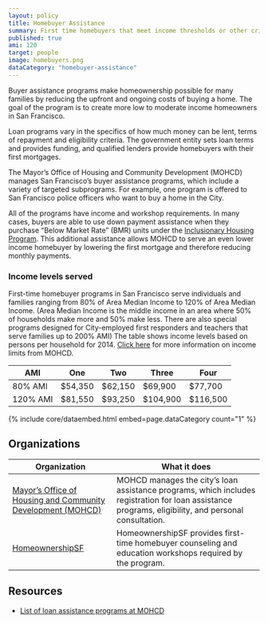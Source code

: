 ```yaml
---
layout: policy
title: Homebuyer Assistance
summary: First time homebuyers that meet income thresholds or other criteria can receive loan or down payment assistance and counseling for buying their first home.
published: true
ami: 120
target: people
image: homebuyers.png
dataCategory: "homebuyer-assistance"
---
```


Buyer assistance programs make homeownership possible for many families by reducing  the upfront and ongoing costs of buying a home. The goal of the program is to create more low to moderate income homeowners in San Francisco.

Loan programs vary in the specifics of how much money can be lent, terms of repayment and eligibility criteria. The government entity sets loan terms and provides funding, and qualified lenders provide homebuyers with their first mortgages.

The Mayor’s Office of Housing and Community Development (MOHCD) manages San Francisco’s buyer assistance programs, which include a variety of targeted subprograms. For example, one program is offered to San Francisco police officers who want to buy a home in the City.

All of the programs have income and workshop requirements. In many cases, buyers are able to use down payment assistance when they purchase “Below Market Rate” (BMR) units under the [Inclusionary Housing Program](/policies/inclusionary-housing/). This additional assistance allows MOHCD to serve an even lower income homebuyer by lowering the first mortgage and therefore reducing monthly payments.

### Income levels served
First-time homebuyer programs in San Francisco serve individuals and families ranging from 80% of Area Median Income to 120% of Area Median Income. (Area Median Income is the middle income in an area where 50% of households make more and 50% make less.  There are also special programs designed for City-employed first responders and teachers that serve families up to 200% AMI) The table shows income levels based on persons per household for 2014. [Click here](http://sf-moh.org/index.aspx?page=22) for more information on income limits from MOHCD.

AMI | One | Two | Three | Four
----|-----|-----|-------|------
80% AMI | $54,350| $62,150| $69,900| $77,700
120% AMI| $81,550|$93,250|$104,900|$116,500

{% include core/dataembed.html embed=page.dataCategory count="1" %}

## Organizations
Organization | What it does
-------------|--------------
[Mayor’s Office of Housing and Community Development (MOHCD)](http://sf-moh.org/)	| MOHCD manages the city’s loan assistance programs, which includes registration for loan assistance programs, eligibility, and personal consultation.
[HomeownershipSF](http://www.homeownershipsf.org/) | HomeownershipSF provides first-time homebuyer counseling and education workshops required by the program.

## Resources
- [List of loan assistance programs at MOHCD](http://sf-moh.org/index.aspx?page=738)